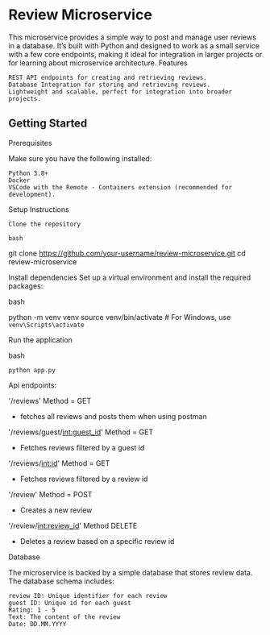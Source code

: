 # Review Microservice

This microservice provides a simple way to post and manage user reviews in a database. It’s built with Python and designed to work as a small service with a few core endpoints, making it ideal for integration in larger projects or for learning about microservice architecture.
Features

    REST API endpoints for creating and retrieving reviews.
    Database Integration for storing and retrieving reviews.
    Lightweight and scalable, perfect for integration into broader projects.

## Getting Started
Prerequisites

Make sure you have the following installed:

    Python 3.8+
    Docker
    VSCode with the Remote - Containers extension (recommended for development).

Setup Instructions

    Clone the repository

    bash

git clone https://github.com/your-username/review-microservice.git
cd review-microservice

Install dependencies
Set up a virtual environment and install the required packages:

bash

python -m venv venv
source venv/bin/activate   # For Windows, use `venv\Scripts\activate`

Run the application

bash

    python app.py

Api endpoints:

'/reviews' Method = GET
- fetches all reviews and posts them when using postman

'/reviews/guest/<int:guest_id>' Method = GET
- Fetches reviews filtered by a guest id

'/reviews/<int:id>' Method = GET
- Fetches reviews filtered by a review id

'/review' Method = POST
- Creates a new review

'/review/<int:review_id>' Method DELETE
- Deletes a review based on a specific review id

Database

The microservice is backed by a simple database that stores review data. The database schema includes:

    review ID: Unique identifier for each review
    guest ID: Unique id for each guest
    Rating: 1 - 5
    Text: The content of the review
    Date: DD.MM.YYYY
